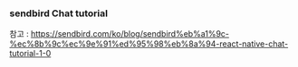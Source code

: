 ### sendbird Chat tutorial
참고 : https://sendbird.com/ko/blog/sendbird%eb%a1%9c-%ec%8b%9c%ec%9e%91%ed%95%98%eb%8a%94-react-native-chat-tutorial-1-0